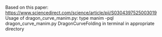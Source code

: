 Based on this paper: https://www.sciencedirect.com/science/article/pii/S0304397525003019
Usage of dragon_curve_manim.py: type manim -pql dragon_curve_manim.py DragonCurveFolding in terminal in appropriate directory
